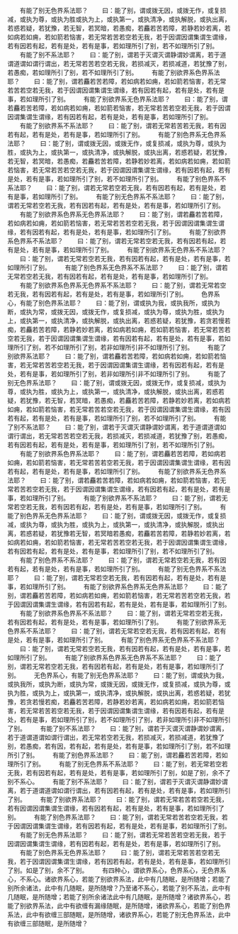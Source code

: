 <!-- { "loadSidebar": true } -->
　　有能了别无色界系法耶？
　　曰：能了别，谓或拨无因，或拨无作，或复损减，或执为尊，或执为胜或执为上，或执第一，或执清净，或执解脱，或执出离，若惑若疑，若犹豫，若无智，若冥暗，若愚痴，若麤若苦若障，若静若妙若离，若如病若如痈，若如箭若恼害，若无常若苦若空若无我，若于因谓因谓集谓生谓缘，若有因若有起，若有是处，若有是事，若如理所引了别，若不如理所引了别。
　　有能了别不系法耶？
　　曰：能了别，谓若于灭谓灭谓静谓妙谓离，若于道谓道谓如谓行谓出，若无常若苦若空若无我，若损减灭，若损减道，若犹豫了别，若愚痴，若如理所引了别，若不如理所引了别。
　　有能了别欲界系色界系法耶？
　　曰：能了别，谓若麤若苦若障，若如病若如痈，若如箭若恼害，若无常若苦若空若无我，若于因谓因谓集谓生谓缘，若有因若有起，若有是处，若有是事，若如理所引了别。
　　有能了别欲界系无色界系法耶？
　　曰：能了别，谓若麤若苦若障，若如病若如痈，若如箭若恼害，若无常若苦若空若无我，若于因谓因谓集谓生谓缘，若有因若有起，若有是处，若有是事，若如理所引了别。
　　有能了别欲界系不系法耶？
　　曰：能了别，谓若无常若苦若无我，若有因若有起，若有是处，若有是事，若如理所引了别。
　　有能了别色界系无色界系法耶？
　　曰：能了别，谓或拨无因，或拨无作，或复损减，或执为尊，或执为胜，或执为上，或执第一，或执清净，或执解脱，或执出离，若惑若疑，若犹豫，若无智，若冥暗，若愚痴，若麤若苦若障，若静若妙若离，若如病若如痈，若如箭若恼害，若无常若苦若空若无我，若于因谓因谓集谓生谓缘，若有因若有起，若有是处，若有是事，若如理所引了别，若不如理所引了别。
　　有能了别色界系不系法耶？
　　曰：能了别，谓若无常若空若无我，若有因若有起，若有是处，若有是事，若如理所引了别。
　　有能了别无色界系不系法耶？
　　曰：能了别，谓若无常若空若无我，若有因若有起，若有是处，若有是事，若如理所引了别。
　　有能了别欲界系色界系无色界系法耶？
　　曰：能了别，谓若麤若苦若障，若如病若如痈，若如箭若恼害，若无常若苦若空若无我，若于因谓因谓集谓生谓缘，若有因若有起，若有是处，若有是事，若如理所引了别。
　　有能了别欲界系色界系不系法耶？
　　曰：能了别，谓若无常若空若无我，若有因若有起，若有是处，若有是事，若如理所引了别。
　　有能了别欲界系无色界系不系法耶？
　　曰：能了别，谓若无常若空若无我，若有因若有起，若有是处，若有是事，若如理所引了别。
　　有能了别色界系无色界系不系法耶？
　　曰：能了别，谓若无常若空若无我，若有因若有起，若有是处，若有是事，若如理所引了别。
　　有能了别欲界系色界系无色界系不系法耶？
　　曰：能了别，谓若无常若空若无我，若有因若有起，若有是处，若有是事，若如理所引了别。
　　色界系心，有能了别色界系法耶？
　　曰：能了别，谓或执为我，或执我所，或执为断，或执为常，或拨无因，或拨无作，或复损减，或执为尊，或执为胜，或执为上，或执第一，或执清净，或执解脱，或执出离，若惑若疑，若犹豫，若贪若慢若痴，若麤若苦若障，若静若妙若离，若如病若如痈，若如箭若恼害，若无常若苦若空若无我，若于因谓因谓集谓生谓缘，若有因若有起，若有是处，若有是事，若如理所引了别，若不如理所引了别，若非如理所引非不如理所引了别。
　　有能了别欲界系法耶？
　　曰：能了别，谓若麤若苦若障，若如病若如痈，若如箭若恼害，若无常若苦若空若无我，若于因谓因谓集谓生谓缘，若有因若有起，若有是处，若有是事，若如理所引了别，若非如理所引非不如理所引了别。
　　有能了别无色界系法耶？
　　曰：能了别，谓或拨无因，或拨无作，或复损减，或执为尊，或执为胜，或执为上，或执第一，或执清净，或执解脱，或执出离，若惑若疑，若犹豫，若无智，若冥暗，若愚痴，若麤若苦若障，若静若妙若离，若如病若如痈，若如箭若恼害，若无常若苦若空若无我，若于因谓因谓集谓生谓缘，若有因若有起，若有是处，若有是事，若如理所引了别，若不如理所引了别。
　　有能了别不系法耶？
　　曰：能了别，谓若于灭谓灭谓静谓妙谓离，若于道谓道谓如谓行谓出，若无常若苦若空若无我，若损减灭，若损减道，若犹豫了别，若愚痴，若有因若有起，若有是处，若有是事，若如理所引了别，若不如理所引了别。
　　有能了别欲界系色界系法耶？
　　曰：能了别，谓若麤若苦若障，若如病若如痈，若如箭若恼害，若无常若苦若空若无我，若于因谓因谓集谓生谓缘，若有因若有起，若有是处，若有是事，若如理所引了别。
　　有能了别欲界系无色界系法耶？
　　曰：能了别，谓若麤若苦若障，若如病若如痈，若如箭若恼害，若无常若苦若空若无我，若于因谓因谓集谓生谓缘，若有因若有起，若有是处，若有是事，若如理所引了别。
　　有能了别欲界系不系法耶？
　　曰：能了别，谓若无常若空若无我，若有因若有起，若有是处，若有是事，若如理所引了别。
　　有能了别色界系无色界系法耶？
　　曰：能了别，谓或拨无因，或拨无作，或复损减，或执为尊，或执为胜，或执为上，或执第一，或执清净，或执解脱，或执出离，若惑若疑，若犹豫若无智，若冥暗若愚痴，若麤若苦若障，若静若妙若离，若如病若如痈，若如箭若恼害，若无常若苦若空若无我，若于因谓因谓集谓生谓缘，若有因若有起，若有是处，若有是事，若如理所引了别，若不如理所引了别。
　　有能了别色界系不系法耶？
　　曰：能了别，谓若无常若空若无我，若有因若有起，若有是处，若有是事，若如理所引了别。
　　有能了别无色界系不系法耶？
　　曰：能了别，谓若无常若空若无我，若有因若有起，若有是处，若有是事，若如理所引了别。
　　有能了别欲界系色界系无色界系法耶？
　　曰：能了别，谓若麤若苦若障，若如病若如痈，若如箭若恼害，若无常若苦若空若无我，若于因谓因谓集谓生谓缘，若有因若有起，若有是处，若有是事，若如理所引了别。
　　有能了别欲界系色界系不系法耶？
　　曰：能了别，谓若无常若空若无我，若有因若有起，若有是处，若有是事，若如理所引了别。
　　有能了别欲界系无色界系不系法耶？
　　曰：能了别，谓若无常若空若无我，若有因若有起，若有是处，若有是事，若如理所引了别。
　　有能了别色界系无色界系不系法耶？
　　曰：能了别，谓若无常若空若无我，若有因若有起，若有是处，若有是事，若如理所引了别。
　　有能了别欲界系色界系无色界系不系法耶？
　　曰：能了别，谓若无常若空若无我，若有因若有起，若有是处，若有是事，若如理所引了别。
　　无色界系心，有能了别无色界系法耶？
　　曰：能了别，谓或执为我，或执我所，或执为断，或执为常，或拨无因，或拨无作，或复损减，或执为尊，或执为胜，或执为上，或执第一，或执清净，或执解脱，或执出离，若惑若疑，若犹豫，若贪若慢若痴，若麤若苦若障，若静若妙若离，若如病若如痈，若如箭若恼害，若无常若苦若空若无我，若于因谓因谓集谓生谓缘，若有因若有起，若有是处，若有是事，若如理所引了别，若不如理所引了别，若非如理所引非不如理所引了别。
　　有能了别不系法耶？
　　曰：能了别，谓若于灭谓灭谓静谓妙谓离，若于道谓道谓如谓行谓出，若无常若空若无我，若损减灭，若损减道，若犹豫了别，若愚痴，若有因，若有起，若有是处，若有是事，若如理所引了别，若不如理所引了别。
　　有能了别色界系法耶？
　　曰：能了别，谓若麤若苦若障，若如理所引了别。
　　有能了别无色界系不系法耶？
　　曰：能了别，若无常若空若无我，若有因若有起，若有是处，若有是事，若如理所引了别，如是了别，余不了别不系心。
　　有能了别不系法耶？
　　曰：能了别，谓若于灭谓灭谓静谓妙谓离，若于道谓道谓如谓行谓出，若有因若有起，若有是处，若有是事，若如理所引了别。
　　有能了别欲界系法耶？
　　曰：能了别，谓若无常若苦若空若无我，若有因谓因谓集谓生谓缘，若有因若有起，若有是处，若有是事，若如理所引了别。
　　有能了别色界系法耶？
　　曰：能了别，谓若无常若苦若空若无我，若于因谓因谓集谓生谓缘，若有因若有起，若有是处，若有是事，若如理所引了别。
　　有能了别无色界系法耶？
　　曰：能了别，谓若无常若苦若空若无我，若于因谓因谓集谓生谓缘，若有因若有起，若有是处，若有是事，若如理所引了别。
　　有能了别色界系无色界系法耶？
　　曰：能了别，谓若无常若苦若空若无我，若于因谓因谓集谓生谓缘，若有因若有起，若有是处，若有是事，若如理所引了别。如是了别，余不了别。
　　有四种心，谓欲界系心，色界系心，无色界系心，不系心。诸欲界系心，若能了别欲界系法，此中有几随眠，是所随增；若能了别所余诸法，此中有几随眠，是所随增？乃至诸不系心，若能了别不系法，此中有几随眠，是所随增；若能了别所余诸法此中有几随眠，是所随增？诸欲界系心，若能了别欲界系法，此中有欲缠有漏缘随眠，是所随增，诸欲界系心，若能了别色界系法，此中有欲缠三部随眠，是所随增，诸欲界系心，若能了别无色界系法，此中有欲缠三部随眠，是所随增？
